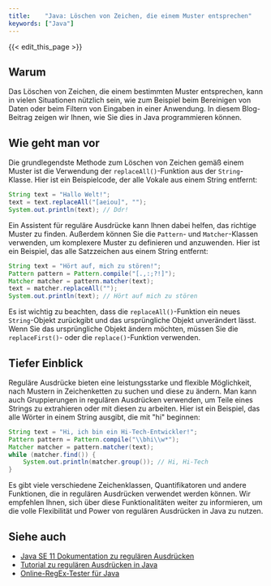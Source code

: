 ```yaml
---
title:    "Java: Löschen von Zeichen, die einem Muster entsprechen"
keywords: ["Java"]
---
```


{{< edit_this_page >}}

## Warum

Das Löschen von Zeichen, die einem bestimmten Muster entsprechen, kann in vielen Situationen nützlich sein, wie zum Beispiel beim Bereinigen von Daten oder beim Filtern von Eingaben in einer Anwendung. In diesem Blog-Beitrag zeigen wir Ihnen, wie Sie dies in Java programmieren können.

## Wie geht man vor

Die grundlegendste Methode zum Löschen von Zeichen gemäß einem Muster ist die Verwendung der `replaceAll()`-Funktion aus der `String`-Klasse. Hier ist ein Beispielcode, der alle Vokale aus einem String entfernt:

```Java
String text = "Hallo Welt!";
text = text.replaceAll("[aeiou]", "");
System.out.println(text); // Ddr!
```

Ein Assistent für reguläre Ausdrücke kann Ihnen dabei helfen, das richtige Muster zu finden. Außerdem können Sie die `Pattern`- und `Matcher`-Klassen verwenden, um komplexere Muster zu definieren und anzuwenden. Hier ist ein Beispiel, das alle Satzzeichen aus einem String entfernt:

```Java
String text = "Hört auf, mich zu stören!";
Pattern pattern = Pattern.compile("[.,:;?!]");
Matcher matcher = pattern.matcher(text);
text = matcher.replaceAll("");
System.out.println(text); // Hört auf mich zu stören
```

Es ist wichtig zu beachten, dass die `replaceAll()`-Funktion ein neues `String`-Objekt zurückgibt und das ursprüngliche Objekt unverändert lässt. Wenn Sie das ursprüngliche Objekt ändern möchten, müssen Sie die `replaceFirst()`- oder die `replace()`-Funktion verwenden.

## Tiefer Einblick

Reguläre Ausdrücke bieten eine leistungsstarke und flexible Möglichkeit, nach Mustern in Zeichenketten zu suchen und diese zu ändern. Man kann auch Gruppierungen in regulären Ausdrücken verwenden, um Teile eines Strings zu extrahieren oder mit diesen zu arbeiten. Hier ist ein Beispiel, das alle Wörter in einem String ausgibt, die mit "hi" beginnen:

```Java
String text = "Hi, ich bin ein Hi-Tech-Entwickler!";
Pattern pattern = Pattern.compile("\\bhi\\w*");
Matcher matcher = pattern.matcher(text);
while (matcher.find()) {
    System.out.println(matcher.group()); // Hi, Hi-Tech
}
```

Es gibt viele verschiedene Zeichenklassen, Quantifikatoren und andere Funktionen, die in regulären Ausdrücken verwendet werden können. Wir empfehlen Ihnen, sich über diese Funktionalitäten weiter zu informieren, um die volle Flexibilität und Power von regulären Ausdrücken in Java zu nutzen.

## Siehe auch

- [Java SE 11 Dokumentation zu regulären Ausdrücken](https://docs.oracle.com/en/java/javase/11/docs/api/java.base/java/util/regex/Pattern.html)
- [Tutorial zu regulären Ausdrücken in Java](https://www.vogella.com/tutorials/JavaRegularExpressions/article.html)
- [Online-RegEx-Tester für Java](https://www.freeformatter.com/java-regex-tester.html)